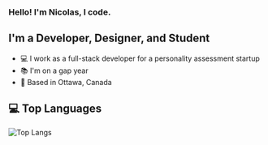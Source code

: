 ### Hello! I'm Nicolas, I code.

## I'm a Developer, Designer, and Student
- 💻 I work as a full-stack developer for a personality assessment startup
- 📚 I'm on a gap year
- 📍 Based in Ottawa, Canada

## 💻 Top Languages

![Top Langs](https://github-readme-stats.vercel.app/api/top-langs/?username=Nicolas-Gatien&layout=compact&size_weight=0.0&count_weight=1.0&hide=shaderlab,hlsl,css,html,dockerfile)
